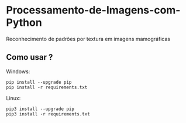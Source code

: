 # Processamento-de-Imagens-com-Python
Reconhecimento de padrões por textura em imagens mamográficas

## Como usar ?

Windows:

```
pip install --upgrade pip
pip install -r requirements.txt
```

Linux:

```
pip3 install --upgrade pip
pip3 install -r requirements.txt
```
